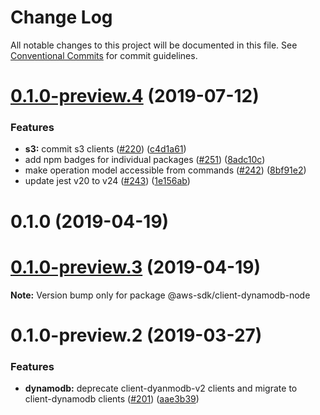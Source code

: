 # Change Log

All notable changes to this project will be documented in this file.
See [Conventional Commits](https://conventionalcommits.org) for commit guidelines.

# [0.1.0-preview.4](https://github.com/aws/aws-sdk-js-v3/compare/@aws-sdk/client-dynamodb-node@0.1.0-preview.2...@aws-sdk/client-dynamodb-node@0.1.0-preview.4) (2019-07-12)

### Features

- **s3:** commit s3 clients ([#220](https://github.com/aws/aws-sdk-js-v3/issues/220)) ([c4d1a61](https://github.com/aws/aws-sdk-js-v3/commit/c4d1a61))
- add npm badges for individual packages ([#251](https://github.com/aws/aws-sdk-js-v3/issues/251)) ([8adc10c](https://github.com/aws/aws-sdk-js-v3/commit/8adc10c))
- make operation model accessible from commands ([#242](https://github.com/aws/aws-sdk-js-v3/issues/242)) ([8bf91e2](https://github.com/aws/aws-sdk-js-v3/commit/8bf91e2))
- update jest v20 to v24 ([#243](https://github.com/aws/aws-sdk-js-v3/issues/243)) ([1e156ab](https://github.com/aws/aws-sdk-js-v3/commit/1e156ab))

# 0.1.0 (2019-04-19)

# [0.1.0-preview.3](https://github.com/aws/aws-sdk-js-v3/compare/@aws-sdk/client-dynamodb-node@0.1.0-preview.2...@aws-sdk/client-dynamodb-node@0.1.0-preview.3) (2019-04-19)

**Note:** Version bump only for package @aws-sdk/client-dynamodb-node

# 0.1.0-preview.2 (2019-03-27)

### Features

- **dynamodb:** deprecate client-dyanmodb-v2 clients and migrate to client-dynamodb clients ([#201](https://github.com/aws/aws-sdk-js-v3/issues/201)) ([aae3b39](https://github.com/aws/aws-sdk-js-v3/commit/aae3b39))
